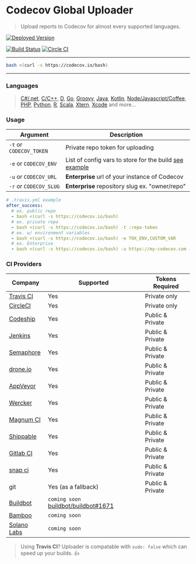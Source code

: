 Codecov Global Uploader
=======================
> Upload reports to Codecov for almost every supported languages.

[![Deployed Version](https://codecov.io/bash?badge=y)](https://codecov.io/bash?redirect=y)

[![Build Status](https://secure.travis-ci.org/codecov/codecov-bash.svg?branch=master)](http://travis-ci.org/codecov/codecov-bash) [![Circle CI](https://img.shields.io/circleci/project/codecov/codecov-bash.svg)](https://circleci.com/gh/codecov/codecov-bash)

------

```bash
bash <(curl -s https://codecov.io/bash)
```

------

### Languages
> [C#/.net](https://github.com/codecov/example-csharp), [C/C++](https://github.com/codecov/example-c), [D](https://github.com/codecov/example-d), [Go](https://github.com/codecov/example-go), [Groovy](https://github.com/codecov/example-groovy), [Java](https://github.com/codecov/example-java), [Kotlin](https://github.com/codecov/example-kotlin), [Node/Javascript/Coffee](https://github.com/codecov/example-node), [PHP](https://github.com/codecov/example-php), [Python](https://github.com/codecov/example-python), [R](https://github.com/codecov/example-r), [Scala](https://github.com/codecov/example-scala), [Xtern](https://github.com/codecov/example-xtend), [Xcode](https://github.com/codecov/example-xcode) and more...


### Usage

|         Argument        |                                                                    Description                                                                     |
| ----------------------- | -------------------------------------------------------------------------------------------------------------------------------------------------- |
| `-t` or `CODECOV_TOKEN` | Private repo token for uploading                                                                                                                   |
| `-e` or `CODECOV_ENV`   | List of config vars to store for the build [see example](https://codecov.io/github/pyca/cryptography?ref=d47946f3d3e358b706e996d0b951d496ffc2461f) |
| `-u` or `CODECOV_URL`   | **Enterprise** url of your instance of Codecov                                                                                                     |
| `-r` or `CODECOV_SLUG`  | **Enterprise** repository slug ex. "owner/repo"                                                                                                    |

```yaml
# .travis.yml example
after_success:
  # ex. public repo
  - bash <(curl -s https://codecov.io/bash)
  # ex. private repo
  - bash <(curl -s https://codecov.io/bash) -t :repo-token
  # ex. w/ environment variables
  - bash <(curl -s https://codecov.io/bash) -e TOX_ENV,CUSTOM_VAR
  # ex. Enterprise
  - bash <(curl -s https://codecov.io/bash) -u https://my-codecov.com -r company/awesome-repo
```


### CI Providers
|                       Company                       |                                       Supported                                        | Tokens Required  |
| --------------------------------------------------- | -------------------------------------------------------------------------------------- | ---------------- |
| [Travis CI](https://travis-ci.org/)                 | Yes                                                                                    | Private only     |
| [CircleCI](https://circleci.com/)                   | Yes                                                                                    | Private only     |
| [Codeship](https://codeship.com/)                   | Yes                                                                                    | Public & Private |
| [Jenkins](https://jenkins-ci.org/)                  | Yes                                                                                    | Public & Private |
| [Semaphore](https://semaphoreci.com/)               | Yes                                                                                    | Public & Private |
| [drone.io](https://drone.io/)                       | Yes                                                                                    | Public & Private |
| [AppVeyor](http://www.appveyor.com/)                | Yes                                                                                    | Public & Private |
| [Wercker](http://wercker.com/)                      | Yes                                                                                    | Public & Private |
| [Magnum CI](https://magnum-ci.com/)                 | Yes                                                                                    | Public & Private |
| [Shippable](http://www.shippable.com/)              | Yes                                                                                    | Public & Private |
| [Gitlab CI](https://about.gitlab.com/gitlab-ci/)    | Yes                                                                                    | Public & Private |
| [snap ci](https://snap-ci.com_)                     | Yes                                                                                    | Public & Private |
| git                                                 | Yes (as a fallback)                                                                    | Public & Private |
| [Buildbot](http://buildbot.net/)                    | `coming soon` [buildbot/buildbot#1671](https://github.com/buildbot/buildbot/pull/1671) |                  |
| [Bamboo](https://www.atlassian.com/software/bamboo) | `coming soon`                                                                          |                  |
| [Solano Labs](https://www.solanolabs.com/)          | `coming soon`                                                                          |                  |

> Using **Travis CI**? Uploader is compatable with `sudo: false` which can speed up your builds. :+1:

